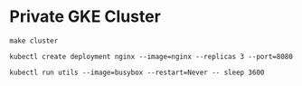 # Private GKE Cluster

```
make cluster
```

```
kubectl create deployment nginx --image=nginx --replicas 3 --port=8080
```

```
kubectl run utils --image=busybox --restart=Never -- sleep 3600
```
